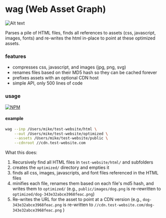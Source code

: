 wag (Web Asset Graph)
===

![Alt text](http://i.imgur.com/9eJTHZz.jpg "Web Asset Graph")


Parses a pile of HTML files, finds all references to assets (css, javascript, images, fonts) and re-writes the html in-place to point at these optimized assets.


### features
* compresses css, javascript, and images (jpg, png, svg)
* renames files based on their MD5 hash so they can be cached forever
* prefixes assets with an optional CDN host
* simple API, only 500 lines of code

### usage

[![NPM](https://nodei.co/npm/wag.png)](https://nodei.co/npm/wag/)


#### example
```sh
wag --inp /Users/mike/test-website/html \
    --out /Users/mike/test-website/optimized \
    --assets /Users/mike/test-website/public \
    --cdnroot //cdn.test-website.com
```

What this does:

 1. Recursively find all HTML files in `test-website/html/` and subfolders
 2. creates the `optimized/` directory and empties it
 3. finds all css, images, javascripts, and font files referenced in the HTML files
 4. minifies each file, renames them based on each file's md5 hash, and writes them to `optimized/`
    (e.g., `public/images/dog.png` is re-rewritten to `optimized/dog-343e32abce3968feac.png`)
 5. Re-writes the URL for the asset to point at a CDN version (e.g., `dog-343e32abce3968feac.png` is re-written to `//cdn.test-website.com/dog-343e32abce3968feac.png` )
